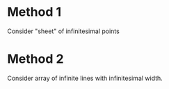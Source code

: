 # Method 1
Consider "sheet" of infinitesimal points

# Method 2
Consider array of infinite lines with infinitesimal width.